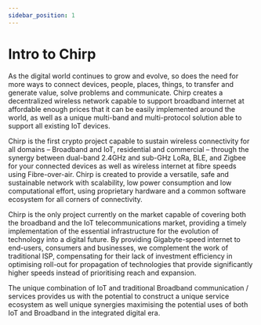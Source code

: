 ```yaml
---
sidebar_position: 1
---
```


# Intro to Chirp

As the digital world continues to grow and evolve, so does the need for more ways to connect devices, people, places, things, to transfer and generate value, solve problems and communicate. Chirp creates a decentralized wireless network capable to support broadband internet at affordable enough prices that it can be easily implemented around the world, as well as a unique multi-band and multi-protocol solution able to support all existing IoT devices.

Chirp is the first crypto project capable to sustain wireless connectivity for all domains – Broadband and IoT, residential and commercial – through the synergy between dual-band 2.4GHz and sub-GHz LoRa, BLE, and Zigbee for your connected devices as well as wireless internet at fibre speeds using Fibre-over-air. Chirp is created to provide a versatile, safe and sustainable network with scalability, low power consumption and low computational effort, using proprietary hardware and a common software ecosystem for all corners of connectivity.

Chirp is the only project currently on the market capable of covering both the broadband and the IoT telecommunications market, providing a timely implementation of the essential infrastructure for the evolution of technology into a digital future. By providing Gigabyte-speed internet to end-users, consumers and businesses, we complement the work of traditional ISP, compensating for their lack of investment efficiency in optimising roll-out for propagation of technologies that provide significantly higher speeds instead of prioritising reach and expansion.

The unique combination of IoT and traditional Broadband communication / services provides us with the potential to construct a unique service ecosystem as well unique synergies maximising the potential uses of both IoT and Broadband in the integrated digital era. 
